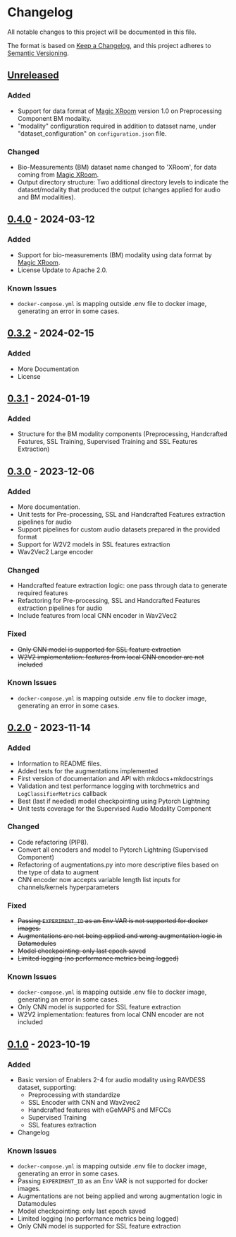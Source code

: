 # Changelog

All notable changes to this project will be documented in this file.

The format is based on [Keep a Changelog](https://keepachangelog.com/en/1.0.0/),
and this project adheres to [Semantic Versioning](https://semver.org/spec/v2.0.0.html).

## [Unreleased]

### Added

- Support for data format of [Magic XRoom](https://github.com/XR2Learn/magic-xroom) version 1.0 on Preprocessing
  Component BM modality.
- "modality" configuration required in addition to dataset name, under "dataset_configuration"
  on ```configuration.json``` file.

### Changed

- Bio-Measurements (BM) dataset name changed to 'XRoom', for data coming
  from [Magic XRoom](https://github.com/XR2Learn/magic-xroom).
- Output directory structure: Two additional directory levels to indicate the dataset/modality that produced the
  output (changes applied for audio and BM modalities).

## [0.4.0] - 2024-03-12

### Added

- Support for bio-measurements (BM) modality using data format
  by [Magic XRoom](https://github.com/XR2Learn/magic-xroom).
- License Update to Apache 2.0.

### Known Issues

- `docker-compose.yml` is mapping outside .env file to docker image, generating an error in some cases.

## [0.3.2] - 2024-02-15

### Added

- More Documentation
- License

## [0.3.1] - 2024-01-19

### Added

- Structure for the BM modality components (Preprocessing, Handcrafted Features, SSL Training, Supervised Training and
  SSL Features Extraction)

## [0.3.0] - 2023-12-06

### Added

- More documentation.
- Unit tests for Pre-processing, SSL and Handcrafted Features extraction pipelines for audio
- Support pipelines for custom audio datasets prepared in the provided format
- Support for W2V2 models in SSL features extraction
- Wav2Vec2 Large encoder

### Changed

- Handcrafted feature extraction logic: one pass through data to generate required features
- Refactoring for Pre-processing, SSL and Handcrafted Features extraction pipelines for audio
- Include features from local CNN encoder in Wav2Vec2

### Fixed

- ~~Only CNN model is supported for SSL feature extraction~~
- ~~W2V2 implementation: features from local CNN encoder are not included~~

### Known Issues

- `docker-compose.yml` is mapping outside .env file to docker image, generating an error in some cases.

## [0.2.0] - 2023-11-14

### Added

- Information to README files.
- Added tests for the augmentations implemented
- First version of documentation and API with mkdocs+mkdocstrings
- Validation and test performance logging with torchmetrics and `LogClassifierMetrics` callback
- Best (last if needed) model checkpointing using Pytorch Lightning
- Unit tests coverage for the Supervised Audio Modality Component

### Changed

- Code refactoring (PIP8).
- Convert all encoders and model to Pytorch Lightning (Supervised Component)
- Refactoring of augmentations.py into more descriptive files based on the type of data to augment
- CNN encoder now accepts variable length list inputs for channels/kernels hyperparameters

### Fixed

- ~~Passing `EXPERIMENT_ID` as an Env VAR is not supported for docker images.~~
- ~~Augmentations are not being applied and wrong augmentation logic in Datamodules~~
- ~~Model checkpointing: only last epoch saved~~
- ~~Limited logging (no performance metrics being logged)~~

### Known Issues

- `docker-compose.yml` is mapping outside .env file to docker image, generating an error in some cases.
- Only CNN model is supported for SSL feature extraction
- W2V2 implementation: features from local CNN encoder are not included

## [0.1.0] - 2023-10-19

### Added

- Basic version of Enablers 2-4 for audio modality using RAVDESS dataset, supporting:
    - Preprocessing with standardize
    - SSL Encoder with CNN and Wav2vec2
    - Handcrafted features with eGeMAPS and MFCCs
    - Supervised Training
    - SSL features extraction
- Changelog

### Known Issues

- `docker-compose.yml` is mapping outside .env file to docker image, generating an error in some cases.
- Passing `EXPERIMENT_ID` as an Env VAR is not supported for docker images.
- Augmentations are not being applied and wrong augmentation logic in Datamodules
- Model checkpointing: only last epoch saved
- Limited logging (no performance metrics being logged)
- Only CNN model is supported for SSL feature extraction

<!-- 
Example of Categories to use in each release

### Added
- Just an example of how to use changelog.

### Changed
- Just an example of how to use changelog.

### Fixed
- Just an example of how to use changelog.

### Removed
- Just an example of how to use changelog.

### Deprecated
- Just an example of how to use changelog. -->


[unreleased]: https://github.com/um-xr2learn-enablers/XR2Learn-Training/compare/v0.4.0...master

[0.1.0]: https://github.com/um-xr2learn-enablers/XR2Learn-Training/releases/tag/v0.1.0

[0.2.0]: https://github.com/um-xr2learn-enablers/XR2Learn-Training/releases/tag/v0.2.0

[0.3.0]: https://github.com/um-xr2learn-enablers/XR2Learn-Training/releases/tag/v0.3.0

[0.3.1]: https://github.com/um-xr2learn-enablers/XR2Learn-Training/releases/tag/v0.3.1

[0.3.2]: https://github.com/um-xr2learn-enablers/XR2Learn-Training/releases/tag/v0.3.2

[0.4.0]: https://github.com/um-xr2learn-enablers/XR2Learn-Training/releases/tag/v0.4.0
